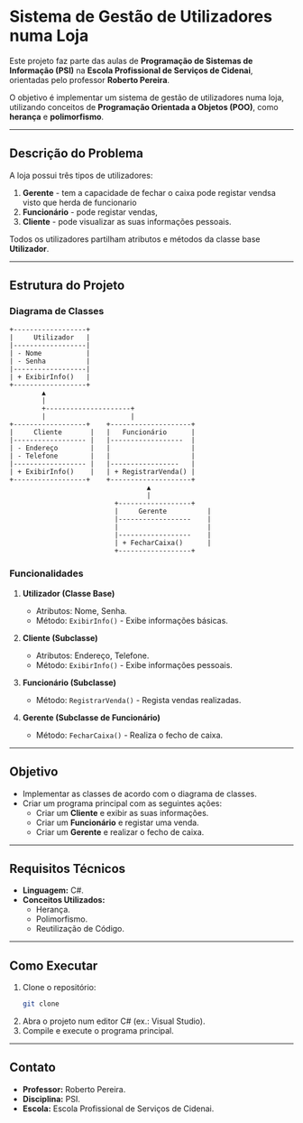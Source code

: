 
# Sistema de Gestão de Utilizadores numa Loja

Este projeto faz parte das aulas de **Programação de Sistemas de Informação (PSI)** na **Escola Profissional de Serviços de Cidenai**, orientadas pelo professor **Roberto Pereira**. 

O objetivo é implementar um sistema de gestão de utilizadores numa loja, utilizando conceitos de **Programação Orientada a Objetos (POO)**, como **herança** e **polimorfismo**.

---

## Descrição do Problema

A loja possui três tipos de utilizadores:
1. **Gerente** - tem a capacidade de fechar o caixa pode registar vendsa visto que herda de funcionario 
2. **Funcionário** - pode registar vendas,
3. **Cliente** - pode visualizar as suas informações pessoais.

Todos os utilizadores partilham atributos e métodos da classe base **Utilizador**.

---

## Estrutura do Projeto

### Diagrama de Classes

```
+------------------+
|     Utilizador   |
|------------------|
| - Nome           |
| - Senha          |
|------------------|
| + ExibirInfo()   |
+------------------+
        ▲
        |
        +---------------------+
        |                     |
+------------------+    +--------------------+
|     Cliente       |   |   Funcionário      |
|------------------ |   |------------------  |
| - Endereço        |   |                    |
| - Telefone        |   |                    |
|------------------ |   |-----------------   |
| + ExibirInfo()    |   | + RegistrarVenda() |
+------------------+    +--------------------+
                                  ▲
                                  |
                          +------------------+
                          |     Gerente          |
                          |------------------    |
                          |                      |
                          |------------------    |
                          | + FecharCaixa()      |
                          +------------------+
```

### Funcionalidades

1. **Utilizador (Classe Base)**
   - Atributos: Nome, Senha.
   - Método: `ExibirInfo()` - Exibe informações básicas.

2. **Cliente (Subclasse)**
   - Atributos: Endereço, Telefone.
   - Método: `ExibirInfo()` - Exibe informações pessoais.

3. **Funcionário (Subclasse)**
   - Método: `RegistrarVenda()` - Regista vendas realizadas.

4. **Gerente (Subclasse de Funcionário)**
   - Método: `FecharCaixa()` - Realiza o fecho de caixa.

---

## Objetivo

- Implementar as classes de acordo com o diagrama de classes.
- Criar um programa principal com as seguintes ações:
  - Criar um **Cliente** e exibir as suas informações.
  - Criar um **Funcionário** e registar uma venda.
  - Criar um **Gerente** e realizar o fecho de caixa.

---

## Requisitos Técnicos

- **Linguagem:** C#.
- **Conceitos Utilizados:**
  - Herança.
  - Polimorfismo.
  - Reutilização de Código.

---

## Como Executar

1. Clone o repositório:
   ```bash
   git clone 
   ```
2. Abra o projeto num editor C# (ex.: Visual Studio).
3. Compile e execute o programa principal.

---

## Contato

- **Professor:** Roberto Pereira.
- **Disciplina:** PSI.
- **Escola:** Escola Profissional de Serviços de Cidenai.

